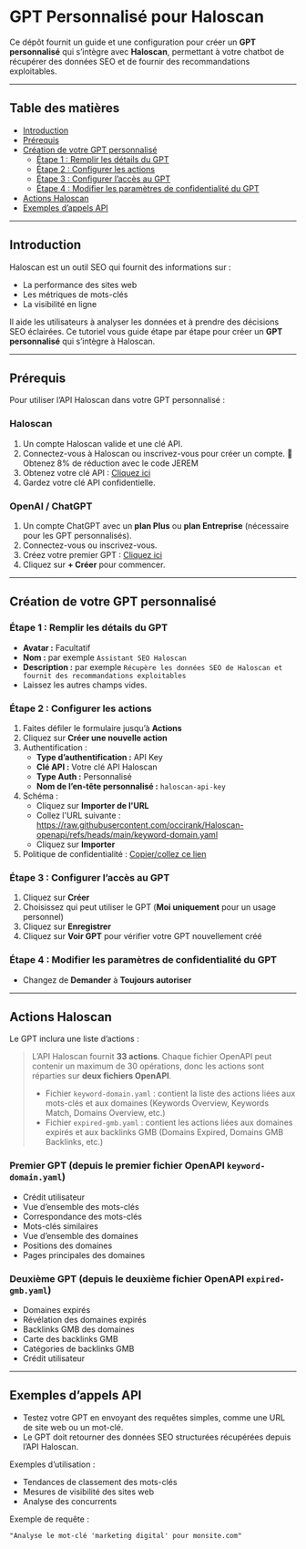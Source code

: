 # GPT Personnalisé pour Haloscan

Ce dépôt fournit un guide et une configuration pour créer un **GPT personnalisé** qui s’intègre avec **Haloscan**, permettant à votre chatbot de récupérer des données SEO et de fournir des recommandations exploitables.

---

## Table des matières

- [Introduction](#introduction)  
- [Prérequis](#prérequis)  
- [Création de votre GPT personnalisé](#création-de-votre-gpt-personnalisé)  
  - [Étape 1 : Remplir les détails du GPT](#étape-1--remplir-les-détails-du-gpt)  
  - [Étape 2 : Configurer les actions](#étape-2--configurer-les-actions)  
  - [Étape 3 : Configurer l’accès au GPT](#étape-3--configurer-laccès-au-gpt)  
  - [Étape 4 : Modifier les paramètres de confidentialité du GPT](#étape-4--modifier-les-paramètres-de-confidentialité-du-gpt)  
- [Actions Haloscan](#actions-haloscan)  
- [Exemples d’appels API](#exemples-dappels-api)  

---

## Introduction

Haloscan est un outil SEO qui fournit des informations sur :

- La performance des sites web  
- Les métriques de mots-clés  
- La visibilité en ligne  

Il aide les utilisateurs à analyser les données et à prendre des décisions SEO éclairées. Ce tutoriel vous guide étape par étape pour créer un **GPT personnalisé** qui s’intègre à Haloscan.

---

## Prérequis

Pour utiliser l’API Haloscan dans votre GPT personnalisé :

### Haloscan

1. Un compte Haloscan valide et une clé API. 
2. Connectez-vous à Haloscan ou inscrivez-vous pour créer un compte.  🎁 Obtenez 8% de réduction avec le code JEREM
3. Obtenez votre clé API : [Cliquez ici](https://tool.haloscan.com/user/api)  
4. Gardez votre clé API confidentielle.

### OpenAI / ChatGPT

1. Un compte ChatGPT avec un **plan Plus** ou **plan Entreprise** (nécessaire pour les GPT personnalisés).  
2. Connectez-vous ou inscrivez-vous.  
3. Créez votre premier GPT : [Cliquez ici](https://chatgpt.com/gpts)  
4. Cliquez sur **+ Créer** pour commencer.

---

## Création de votre GPT personnalisé

### Étape 1 : Remplir les détails du GPT

- **Avatar :** Facultatif  
- **Nom :** par exemple `Assistant SEO Haloscan`  
- **Description :** par exemple `Récupère les données SEO de Haloscan et fournit des recommandations exploitables`  
- Laissez les autres champs vides.

### Étape 2 : Configurer les actions

1. Faites défiler le formulaire jusqu’à **Actions**  
2. Cliquez sur **Créer une nouvelle action**  
3. Authentification :  
   - **Type d’authentification :** API Key  
   - **Clé API :** Votre clé API Haloscan  
   - **Type Auth :** Personnalisé  
   - **Nom de l’en-tête personnalisé :** `haloscan-api-key`  
4. Schéma :   
   - Cliquez sur **Importer de l'URL**  
   - Collez l'URL suivante : https://raw.githubusercontent.com/occirank/Haloscan-openapi/refs/heads/main/keyword-domain.yaml  
   - Cliquez sur **Importer**  
5. Politique de confidentialité : [Copier/collez ce lien](https://www.haloscan.com/privacy/)
   
### Étape 3 : Configurer l’accès au GPT

1. Cliquez sur **Créer**  
2. Choisissez qui peut utiliser le GPT (**Moi uniquement** pour un usage personnel)  
3. Cliquez sur **Enregistrer**  
4. Cliquez sur **Voir GPT** pour vérifier votre GPT nouvellement créé

### Étape 4 : Modifier les paramètres de confidentialité du GPT

- Changez de **Demander** à **Toujours autoriser**

---

## Actions Haloscan

Le GPT inclura une liste d’actions : 

> L’API Haloscan fournit **33 actions**. Chaque fichier OpenAPI peut contenir un maximum de 30 opérations, donc les actions sont réparties sur **deux fichiers OpenAPI**.  
> - Fichier `keyword-domain.yaml` : contient la liste des actions liées aux mots-clés et aux domaines (Keywords Overview, Keywords Match, Domains Overview, etc.)  
> - Fichier `expired-gmb.yaml` : contient les actions liées aux domaines expirés et aux backlinks GMB (Domains Expired, Domains GMB Backlinks, etc.)

### Premier GPT (depuis le premier fichier OpenAPI `keyword-domain.yaml`)

- Crédit utilisateur
- Vue d’ensemble des mots-clés  
- Correspondance des mots-clés  
- Mots-clés similaires  
- Vue d’ensemble des domaines  
- Positions des domaines  
- Pages principales des domaines 

### Deuxième GPT (depuis le deuxième fichier OpenAPI `expired-gmb.yaml`)

- Domaines expirés  
- Révélation des domaines expirés  
- Backlinks GMB des domaines  
- Carte des backlinks GMB  
- Catégories de backlinks GMB  
- Crédit utilisateur

---

## Exemples d’appels API

- Testez votre GPT en envoyant des requêtes simples, comme une URL de site web ou un mot-clé.  
- Le GPT doit retourner des données SEO structurées récupérées depuis l’API Haloscan.

Exemples d’utilisation :

- Tendances de classement des mots-clés  
- Mesures de visibilité des sites web  
- Analyse des concurrents  

Exemple de requête :

```text
"Analyse le mot-clé 'marketing digital' pour monsite.com"
